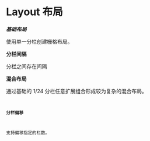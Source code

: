 # Layout 布局

**_基础布局_**

使用单一分栏创建栅格布局。
<code src="../../example/Layout/baise.tsx"></code>

**分栏间隔**

分栏之间存在间隔
<code src="../../example/Layout/gutter.tsx"></code>

**混合布局**

通过基础的 1/24 分栏任意扩展组合形成较为复杂的混合布局。
<code src="../../example/Layout/mixin.tsx">

**分栏偏移**

支持偏移指定的栏数。
<code src="../../example/Layout/offset.tsx">
